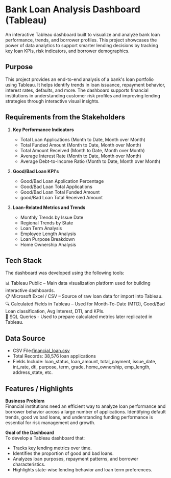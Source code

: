# Bank Loan Analysis Dashboard (Tableau)
An interactive Tableau dashboard built to visualize and analyze bank loan performance, trends, and borrower profiles. This project showcases the power of data analytics to support smarter lending decisions by tracking key loan KPIs, risk indicators, and borrower demographics.

## Purpose
This project provides an end-to-end analysis of a bank's loan portfolio using Tableau. It helps identify trends in loan issuance, repayment behavior, interest rates, defaults, and more. The dashboard supports financial institutions in understanding customer risk profiles and improving lending strategies through interactive visual insights.

## Requirements from the Stakeholders
1. **Key Performance Indicators**
    - Total Loan Applications (Month to Date, Month over Month)
    - Total Funded Amount (Month to Date, Month over Month)
    - Total Amount Received (Month to Date, Month over Month)
    - Average Interest Rate (Month to Date, Month over Month)
    - Average Debt-to-Income Ratio (Month to Date, Month over Month)
      
2. **Good/Bad Loan KPI's**
    - Good/Bad Loan Application Percentage
    - Good/Bad Loan Total Applications
    - Good/Bad Loan Total Funded Amount
    - good/Bad Loan Total Received Amount

3. **Loan-Related Metrics and Trends**
    - Monthly Trends by Issue Date
    - Regional Trends by State
    - Loan Term Analysis
    - Employee Length Analysis
    - Loan Purpose Breakdown
    - Home Ownership Analysis

## Tech Stack
The dashboard was developed using the following tools:

📊 Tableau Public – Main data visualization platform used for building interactive dashboards.  
📋 Microsoft Excel / CSV – Source of raw loan data for import into Tableau.  
🔍 Calculated Fields in Tableau – Used for Month-To-Date (MTD), Good/Bad Loan classification, Avg Interest, DTI, and KPIs.  
🧮 SQL Queries - Used to prepare calculated metrics later replicated in Tableau.  

## Data Source
- CSV File:[financial_loan.csv](./financial_loan.csv)
- Total Records: 38,576 loan applications
- Fields Include:
loan_status, loan_amount, total_payment, issue_date, int_rate, dti, purpose, term, grade, home_ownership, emp_length, address_state, etc.

## Features / Highlights
**Business Problem**<br>
Financial institutions need an efficient way to analyze loan performance and borrower behavior across a large number of applications. Identifying default trends, good vs bad loans, and understanding funding performance is essential for risk management and growth.

**Goal of the Dashboard**<br>
To develop a Tableau dashboard that:

  - Tracks key lending metrics over time.<br>
  - Identifies the proportion of good and bad loans.<br>
  - Analyzes loan purposes, repayment patterns, and borrower characteristics.<br>
  - Highlights state-wise lending behavior and loan term preferences.
